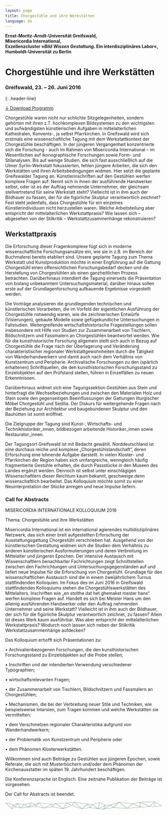 ```yaml
---
layout: page
title: Chorgestühle und ihre Werkstätten
language: de
---
```

**Ernst-Moritz-Arndt-Universität Greifswald,**  
**Misericordia International,**  
**Exzellenzcluster »_Bild Wissen Gestaltung_. Ein interdisziplinäres Labor«, Humboldt-Universität zu Berlin**

# Chorgestühle und ihre Werkstätten

### Greifswald, 23. – 26. Juni 2016
{: .header-line}

<a href="../files/flyer.pdf" class="download">↓ Download Programm</a>

Chorgestühle waren nicht nur schlichte  Sitzgelegenheiten, sondern gehörten mit ihren z.T. hochkomplexen Bildsystemen zu den wichtigsten und aufwändigsten künstlerischen Aufgaben in mittelalterlichen Kathedralen, Konvents-, ja selbst Pfarrkirchen.
In Greifswald wird sich erstmals eine wissenschaftliche Tagung mit dem Werkstattkontext der Chorgestühle beschäftigen. In der jüngeren Vergangenheit konzentrierte sich die Forschung - auch im Rahmen von Misericordia International – im Wesentlichen auf ikonographische Forschungen sowie Form- und Stilanalysen. Bis auf wenige Studien, die sich fast ausschließlich auf die Ulmer Syrlin-Werkstatt fokussierten, fehlen jüngere Arbeiten, die sich den Werkstätten und ihren Arbeitsbedingungen widmen. Hier setzt die geplante Greifswalder Tagung an. Künstlerinschriften auf den Gestühlen werfen komplexe Fragen auf: Nennt sich in ihnen der ausführende Handwerker selbst, oder ist es der Auftrag nehmende Unternehmer, der gleichsam stellvertretend für seine Werkstatt steht? Vielleicht ist in ihm auch der Bildhauer zu fassen, der für die figürliche Skulptur verantwortlich zeichnet? Fest steht jedenfalls, dass Chorgestühle für ein einzelnes Künstlerindividuum nicht herzustellen waren. Welche Arbeitsteilung aber entspricht der mittelalterlichen Werkstattpraxis? Wie lassen sich – abgesehen von der Stilkritik – Werkstattzusammenhänge rekonstruieren?


## Werkstattpraxis

Die Erforschung dieser Fragenkomplexe fügt sich in moderne wissenschaftliche Forschungsansätze ein, wie sie in z.B. im Bereich der Buchmalerei bereits etabliert sind.
Unsere geplante Tagung zum Thema Werkstatt und Kunstproduktion möchte in einer Engführung auf die Gattung Chorgestühl einen offensichtlichen Forschungsbedarf decken und die Herstellung von Chorgestühlen als einen ganzheitlichen Prozess betrachten.
Darüberhinaus intendiert die Tagung einerseits die Präsentation von bislang unbekanntem Untersuchungsmaterial, darüber hinaus sollen erste auf der Grundlagenforschung aufbauende Ergebnisse vorgestellt werden.


 Die Vorträge analysieren die grundlegenden technischen und künstlerischen Vorarbeiten, die im Vorfeld der eigentlichen Ausführung der Chorgestühle notwendig waren, wie die zeichnerischen Entwürfe (Visierungen), gebaute Modelle sowie gefügekundliche Untersuchungen in Fallstudien. Weitergreifende wirtschaftshistorische Fragestellungen sollen insbesondere mit Hilfe von Studien zur Zusammenarbeit von Tischlern, Bildschnitzern und Fassmalern an Chorgestühlen beantwortet werden. Wie für die kunsthistorische Forschung allgemein stellt sich auch in Bezug auf Chorgestühle die Frage nach der Überlagerung und Veränderung charakteristischer regionaler Werkstattgewohnheiten durch die Tätigkeit von Wanderhandwerkern und damit auch nach dem Verhältnis von Kunstzentrum und Peripherie. Archivalische Forschungen zu den (spärlich erhaltenen) Schriftquellen, die den kunsthistorischen Forschungsstand zu Einzelobjekten auf den Prüfstand stellen, führen in Einzelfällen zu neuen Erkenntnissen.

 Darüberhinaus widmet sich eine Tagungssektion Gestühlen aus Stein und hinterfragt die Wechselbeziehungen und zwischen den Materialen Holz und Stein sowie den gegenseitigen Beeinflussungen der Gattungen liturgischer Möbel Chorgestühl und Sedilia. Der Diskurs für weitergehende Fragen nach der Beziehung zur Architektur und baugebundenen Skulptur und den Bauhütten ist somit eröffnet.


 Die Zielgruppe der Tagung sind Kunst-, Wirtschafts- und Technikhistoriker_innen, bildbezogen arbeitende Historiker_innen sowie Restaurator_innen.

 Der Tagungsort Greifswald ist mit Bedacht gewählt. Norddeutschland ist eine durchaus reiche und komplexe „Chorgestühlslandschaft“, deren Erforschung eine lohnende Aufgabe darstellt. In vielen Kloster- und Pfarrkirchen der Region haben sich umfangreiche, wenngleich häufig fragmentierte Gestühle erhalten, die durch Passstücke in den Museen des Landes ergänzt werden. Dennoch ist selbst unter einschlägigen Wissenschaftlern dieser Reichtum kaum bekannt, geschweige denn wissenschaftlich bearbeitet. Das Kolloquium möchte somit zu einer Neuinterpretation der Stücke anregen und neue Impulse liefern.

### Call for Abstracts
MISERICORDIA INTERNATIONALE KOLLOQUIUM 2016

Thema: Chorgestühle und ihre Werkstätten

Misericordia International ist ein international agierendes multidisziplinäres Netzwerk, das sich einer breit aufgestellten Erforschung der Ausstattungsgattung Chorgestühl verschrieben hat. Ausgehend von der künstlerischen Gestaltung widmen sich die Studien dem Verhältnis zu anderen künstlerischen Ausformulierungen und deren Verbreitung im Mittelalter und jüngeren Epochen. Der intensive Austausch mit Wissenschaftlern benachbarter Fachrichtungen zeigt Schnittstellen zwischen den Fachrichtungen und Untersuchungsgegenständen auf und liefert neue Impulse für die Erforschung von Chorgestühl. Grundlage für den wissenschaftlichen Austausch sind die in einem zweijährlichem Turnus stattfindenden Kolloquien.
Im Fokus des im Juni 2016 in Greifswald stattfindenden Kolloquiums stehen die Chorgestühlswerkstätten des Mittelalters. Inschriften wie „en stolthe dat het ghemaket mester hans“ werfen komplexe Fragen auf. Handelt es sich bei Meister Hans um den alleinig ausführenden Handwerker oder den Auftrag nehmenden Unternehmer und seine Werkstatt? Vielleicht ist in ihm auch der Bildhauer, der sich für die figürliche Skulptur verantwortlich zeichnet, zu fassen? Allein ist dieses Werk kaum ausführbar. Was aber entspricht der mittelalterlichen Werkstattpraxis? Wodurch noch lassen sich neben der Stilkritik Werkstattzusammenhänge aufdecken?


Das Kolloquium erhofft sich Präsentationen zu:

•	Archivalienbezogenen Forschungen, die den kunsthistorischen Forschungsstand zu Einzelobjekten auf die Probe stellen;

•	Inschriften und der intendierten Verwendung verschiedener Typographien;

•	wirtschaftsrelevanten Fragen;

•	der Zusammenarbeit von Tischlern, Bildschnitzern und Fassmalern an Chorgestühlen;

•	Mechanismen, die bei der Verbreitung neuer Stile und Techniken, wie beispielsweise Intarsien, zum Tragen kommen und welche Werkstätten sie vermittelten;

•	dem Verschmelzen regionaler Charakteristika aufgrund von Wanderhandwerkern;

•	der Problematik von Kunstzentrum und Peripherie oder

•	dem Phänomen Klosterwerkstätten.

Willkommen sind auch Beiträge zu Gestühlen aus jüngeren Epochen, sowie Referate, die sich mit Musterbüchern und/oder dem Phänomen der Kirchenausstatter im späten 19. Jahrhundert beschäftigen.

Die Konferenzsprache ist Englisch. Eine zeitnahe Publikation der Beiträge ist vorgesehen.


Der Call for Abstracts ist beendet.

![Separator](../images/separator.png)
